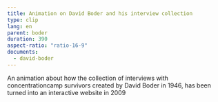 ```yaml
---
title: Animation on David Boder and his interview collection
type: clip
lang: en
parent: boder
duration: 390
aspect-ratio: "ratio-16-9"
documents:
  - david-boder
---
```

An animation about how the collection of interviews with concentrationcamp survivors created by David Boder in 1946, has been turned into an interactive website in 2009

<!-- more -->

